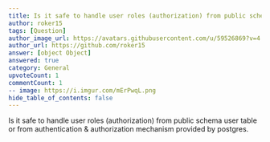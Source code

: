 ```yaml
---
title: Is it safe to handle user roles (authorization) from public schema table or from authentication & authorization mechanism provided by postgres?
author: roker15
tags: [Question]
author_image_url: https://avatars.githubusercontent.com/u/59526869?v=4
author_url: https://github.com/roker15
answer: [object Object]
answered: true
category: General
upvoteCount: 1
commentCount: 1
-- image: https://i.imgur.com/mErPwqL.png
hide_table_of_contents: false
---
```


Is it safe to handle user roles (authorization) from public schema user table or from authentication & authorization mechanism provided by postgres.
